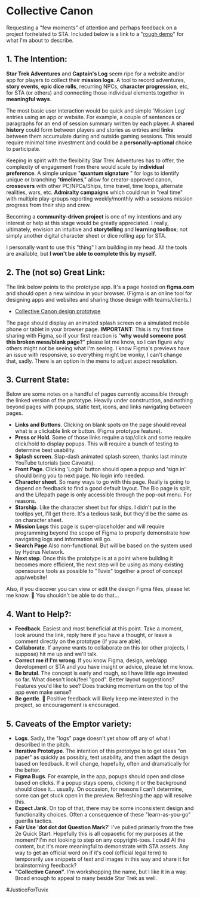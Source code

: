 # Collective Canon
Requesting a "few moments" of attention and perhaps feedback on a project for/related to STA. Included below is a link to a "[rough demo](https://www.figma.com/proto/ZGGNjFIBcq5x3Nt5vxcFpK/Star-Trek-Adventures?page-id=2786%3A38426&node-id=2786-39251&node-type=canvas&viewport=370%2C200%2C0.31&t=Kow2wBaSiTcYC9qx-1&scaling=scale-down&content-scaling=fixed&starting-point-node-id=2786%3A39238)" for what I'm about to describe.

## **1. The Intention**:
**Star Trek Adventures** and **Captain's Log** seem ripe for a website and/or app for players to collect their **mission logs**. A tool to record adventures, **story events**, **epic dice rolls**, recurring NPCs, **character progression**, etc, for STA (or others) and connecting those individual elements together in **meaningful ways**.

The most basic user interaction would be quick and simple 'Mission Log' entries using an app or website. For example, a couple of sentences or paragraphs for an end of session summary written by each player. A **shared history** could form between players and stories as entries and **links** between them accumulate during and outside gaming sessions. This would require minimal time investment and could be a **personally-optional** choice to participate.

Keeping in spirit with the flexibility Star Trek Adventures has to offer, the complexity of engagement from there would scale by **individual preference**. A simple unique "**quantum signature** " for logs to identify unique or branching "**timelines**," allow for creator-approved canon, **crossovers** with other PC/NPCs/Ships, time travel, time loops, alternate realities, wars, etc. **Admiralty campaigns** which could run in "real time" with multiple play-groups reporting weekly/monthly with a sessions mission progress from their ship and crew.

Becoming a **community-driven project** is one of my intentions and any interest or help at this stage would be greatly appreciated. I really, ultimately, envision an intuitive and **storytelling** and **learning toolbox**; not simply another digital character sheet or dice rolling app for STA.

I personally want to use this "thing" I am building in my head. All the tools are available, but **I won't be able to complete this by myself**.

## **2. The (not so) Great Link**: 
The link below points to the prototype app. It's a page hosted on **figma.com** and should open a new window in your browser. (Figma is an online tool for designing apps and websites and sharing those design with teams/clients.)

- [Collective Canon design prototype](https://www.figma.com/proto/ZGGNjFIBcq5x3Nt5vxcFpK/Star-Trek-Adventures?page-id=2786%3A38426&node-id=2786-39251&node-type=canvas&viewport=370%2C200%2C0.31&t=Kow2wBaSiTcYC9qx-1&scaling=scale-down&content-scaling=fixed&starting-point-node-id=2786%3A39238)

The page should display an animated splash screen on a simulated mobile phone or tablet in your browser page. **IMPORTANT**: This is my first time sharing with Figma, so if your first reaction is "**why would someone post this broken mess/blank page?**" please let me know, so I can figure why others might not be seeing what I'm seeing. I know Figma's previews have an issue with responsive, so everything might be wonky, I can't change that, sadly. There is an option in the menu to adjust aspect resolution.

## **3. Current State**: 
Below are some notes on a handful of pages currently accessible through the linked version of the prototype. Heavily under construction, and nothing beyond pages with popups, static text, icons, and links navigating between pages. 

- **Links and Buttons**. Clicking on blank spots on the page should reveal what is a clickable link or button. (Figma prototype feature).
- **Press or Hold**. Some of those links require a tap/click and some require click/hold to display popups. This will require a bunch of testing to determine best usability.
- **Splash screen**. Slap-dash animated splash screen, thanks last minute YouTube tutorials (see Caveats). 
- **Front Page**. Clicking 'Login' button should open a popup and 'sign in' should bring you to next page. No login info needed.
- **Character sheet**. So many ways to go with this page. Really is going to depend on feedback to find a good default layout. The Bio page is split, and the Lifepath page is only accessible through the pop-out menu. For reasons.
- **Starship**. Like the character sheet but for ships. I didn't put in the tooltips yet, I'll get there. It's a tedious task, but they'd be the same as on character sheet.
- **Mission Logs** this page is super-placeholder and will require programming beyond the scope of Figma to properly demonstrate how navigating logs and information will go.
- **Search Page** Also non-functional. But will be based on the system used by Hydrus Network.
- **Next step**. Once this the prototype is at a point where building it becomes more efficient, the next step will be using as many existing opensource tools as possible to "Tuvix" together a proof of concept app/website!

Also, if you discover you can view or edit the design Figma files, please let me know. 🫤 You shouldn't be able to do that...

## **4. Want to Help?**:
- **Feedback**. Easiest and most beneficial at this point. Take a moment, look around the link, reply here if you have a thought, or leave a comment directly on the prototype (if you are able).
- **Collaborate**. If anyone wants to collaborate on this (or other projects, I suppose) hit me up and we'll talk.
- **Correct me if I'm wrong**. If you know Figma, design, web/app development or STA and you have insight or advice, please let me know.
- **Be brutal**. The concept is early and rough, so I have little ego invested so far. What doesn't look/feel "good". Better layout suggestions? Features you'd like to see? Does tracking momentum on the top of the app even make sense?
- **Be gentle**. 😬 Positive feedback will likely keep me interested in the project, so encouragement is encouraged.

## **5. Caveats of the Emptor variety**:
- **Logs**. Sadly, the "logs" page doesn't yet show off any of what I described in the pitch.
- **Iterative Prototype**. The intention of this prototype is to get ideas "on paper" as quickly as possibly, test usability, and then adapt the design based on feedback. It will change, hopefully, often and dramatically for the better.
- **Figma Bugs**. For example, in the app, popups should open and close based on clicks. If a popup stays opens, clicking it or the background should close it... usually. On occasion,  for reasons I can't determine, some can get stuck open in the preview. Refreshing the app will resolve this.
- **Expect Jank**. On top of that, there may be some inconsistent design and functionality choices. Often a consequence of these "learn-as-you-go" guerilla tactics.
- **Fair Use 'dot dot dot Question Mark?'** I've pulled primarily from the free 2e Quick Start. Hopefully this is all copacetic for my purposes at the moment? I'm not looking to step on any copyright-toes. I could AI the content, but it's more meaningful to demonstrate with STA assets. Any way to get an official word on if it's cool (official legal term) to temporarily use snippets of text and images in this way and share it for brainstorming feedback?
- **"Collective Canon"**. I'm workshopping the name, but I like it in a way. Broad enough to appeal to many beside Star Trek as well.

#JusticeForTuvix
